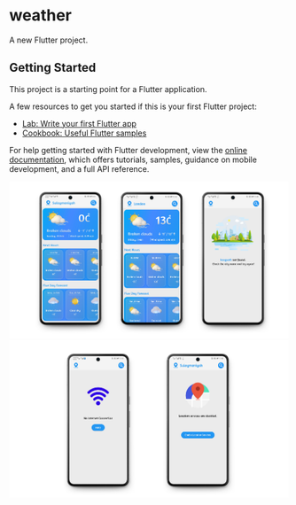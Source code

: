 # weather

A new Flutter project.

## Getting Started

This project is a starting point for a Flutter application.

A few resources to get you started if this is your first Flutter project:

- [Lab: Write your first Flutter app](https://docs.flutter.dev/get-started/codelab)
- [Cookbook: Useful Flutter samples](https://docs.flutter.dev/cookbook)

For help getting started with Flutter development, view the
[online documentation](https://docs.flutter.dev/), which offers tutorials,
samples, guidance on mobile development, and a full API reference.

![image_alt](https://github.com/e7san99/weather/blob/39632c5aa70029dd06182e8eac34b30a04914396/screen%201.jpg)
![image_alt](https://github.com/e7san99/weather/blob/39632c5aa70029dd06182e8eac34b30a04914396/screen%202.jpg)
